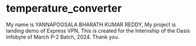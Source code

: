 # temperature_converter

My name is YANNAPOOSALA BHARATH KUMAR REDDY,
My project is landing demo of Express VPN,
This is created for the Internship of the Oasis Infobyte of March P-2 Batch, 2024.
Thank you.
